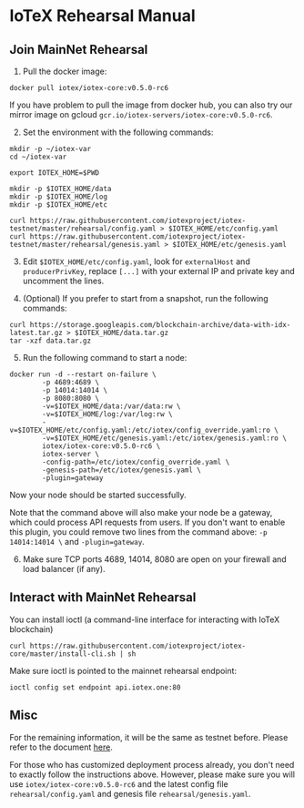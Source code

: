 # IoTeX Rehearsal Manual

## Join MainNet Rehearsal

1. Pull the docker image:

```
docker pull iotex/iotex-core:v0.5.0-rc6
```

If you have problem to pull the image from docker hub, you can also try our mirror image on gcloud
`gcr.io/iotex-servers/iotex-core:v0.5.0-rc6`.

2. Set the environment with the following commands:

```
mkdir -p ~/iotex-var
cd ~/iotex-var

export IOTEX_HOME=$PWD

mkdir -p $IOTEX_HOME/data
mkdir -p $IOTEX_HOME/log
mkdir -p $IOTEX_HOME/etc

curl https://raw.githubusercontent.com/iotexproject/iotex-testnet/master/rehearsal/config.yaml > $IOTEX_HOME/etc/config.yaml
curl https://raw.githubusercontent.com/iotexproject/iotex-testnet/master/rehearsal/genesis.yaml > $IOTEX_HOME/etc/genesis.yaml
```

3. Edit `$IOTEX_HOME/etc/config.yaml`, look for `externalHost` and `producerPrivKey`, replace `[...]` with your external
IP and private key and uncomment the lines.

4. (Optional) If you prefer to start from a snapshot, run the following commands:

```
curl https://storage.googleapis.com/blockchain-archive/data-with-idx-latest.tar.gz > $IOTEX_HOME/data.tar.gz
tar -xzf data.tar.gz
```

5. Run the following command to start a node:

```
docker run -d --restart on-failure \
        -p 4689:4689 \
        -p 14014:14014 \
        -p 8080:8080 \
        -v=$IOTEX_HOME/data:/var/data:rw \
        -v=$IOTEX_HOME/log:/var/log:rw \
        -v=$IOTEX_HOME/etc/config.yaml:/etc/iotex/config_override.yaml:ro \
        -v=$IOTEX_HOME/etc/genesis.yaml:/etc/iotex/genesis.yaml:ro \
        iotex/iotex-core:v0.5.0-rc6 \
        iotex-server \
        -config-path=/etc/iotex/config_override.yaml \
        -genesis-path=/etc/iotex/genesis.yaml \
        -plugin=gateway
```

Now your node should be started successfully.

Note that the command above will also make your node be a gateway, which could process API requests from users. If you
don't want to enable this plugin, you could remove two lines from the command above: `-p 14014:14014 \` and
`-plugin=gateway`.

6. Make sure TCP ports 4689, 14014, 8080 are open on your firewall and load balancer (if any).

## <a name="ioctl"/>Interact with MainNet Rehearsal


You can install ioctl (a command-line interface for interacting with IoTeX blockchain)

```
curl https://raw.githubusercontent.com/iotexproject/iotex-core/master/install-cli.sh | sh
```

Make sure ioctl is pointed to the mainnet rehearsal endpoint:
```
ioctl config set endpoint api.iotex.one:80
```

## Misc

For the remaining information, it will be the same as testnet before. Please refer to the document [here](../README.md).

For those who has customized deployment process already, you don't need to exactly follow the instructions above. However,
please make sure you will use `iotex/iotex-core:v0.5.0-rc6` and the latest config file `rehearsal/config.yaml` and genesis
file `rehearsal/genesis.yaml`.
